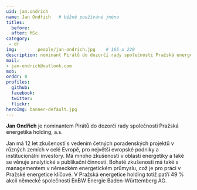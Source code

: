 ```yaml
---
uid: jan.ondrich
name: Jan Ondřich	# běžně používáné jméno
titles:
  before:
  after: MSc.
category:
 - dr
img: 		people/jan-ondrich.jpg    # 165 x 220
description: nominant Pirátů do dozorčí rady společnosti Pražská energetika holding, a.s.
mail:
- jan-ondrich@outlook.com
mob: 
orddr: 8
profiles:
  github:                 
  facebook: 		  
  twitter: 		  
  flickr:     		  
heroImg: banner-default.jpg  
---
```


**Jan Ondřich** je nominantem Pirátů do dozorčí rady společnosti Pražská energetika holding, a.s.

Jan má 12 let zkušeností s vedením četných poradenských projektů v různých zemích v celé Evropě, pro největší evropské podniky a institucionální investory. Má mnoho zkušeností v oblasti energetiky a také se věnuje analytické a publikační činnosti. Bohaté zkušenosti má také s managementem v německém energetickém průmyslu, což je pro práci v Pražské energetice klíčové. V Pražská energetice holding totiž patří 49 % akcií německé společnosti EnBW Energie Baden-Württemberg AG.
